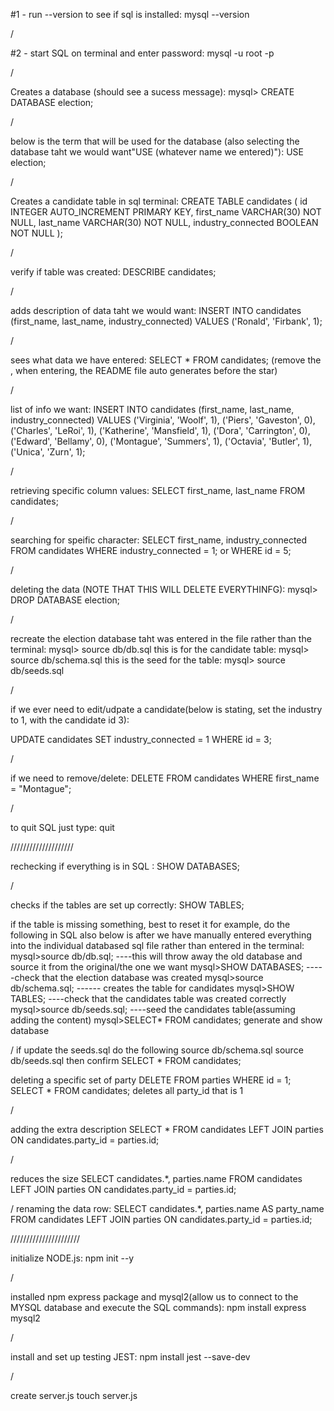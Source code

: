 #1 - run --version to see if sql is installed:
mysql --version

/

#2 - start SQL on terminal and enter password:
mysql -u root -p

/

Creates a database (should see a sucess message):
mysql> CREATE DATABASE election;

/

below is the term that will be used for the database (also selecting the database taht we would want"USE (whatever name we entered)"):
USE election;

/

Creates a candidate table in sql terminal:
CREATE TABLE candidates (
id INTEGER AUTO_INCREMENT PRIMARY KEY,
first_name VARCHAR(30) NOT NULL,
last_name VARCHAR(30) NOT NULL,
industry_connected BOOLEAN NOT NULL
);

/

verify if table was created:
DESCRIBE candidates;

/

adds description of data taht we would want:
INSERT INTO candidates (first_name, last_name, industry_connected)
VALUES ('Ronald', 'Firbank', 1);

/

sees what data we have entered:
SELECT \* FROM candidates; (remove the \, when entering, the README file auto generates before the star)

/

list of info we want:
INSERT INTO candidates (first_name, last_name, industry_connected)
VALUES
('Virginia', 'Woolf', 1),
('Piers', 'Gaveston', 0),
('Charles', 'LeRoi', 1),
('Katherine', 'Mansfield', 1),
('Dora', 'Carrington', 0),
('Edward', 'Bellamy', 0),
('Montague', 'Summers', 1),
('Octavia', 'Butler', 1),
('Unica', 'Zurn', 1);

/

retrieving specific column values:
SELECT first_name, last_name FROM candidates;

/

searching for speific character:
SELECT first_name, industry_connected
FROM candidates
WHERE industry_connected = 1;
or
WHERE id = 5;

/

deleting the data (NOTE THAT THIS WILL DELETE EVERYTHINFG):
mysql> DROP DATABASE election;

/

recreate the election database taht was entered in the file rather than the terminal:
mysql> source db/db.sql
this is for the candidate table: mysql> source db/schema.sql
this is the seed for the table: mysql> source db/seeds.sql

/

if we ever need to edit/udpate a candidate(below is stating, set the industry to 1, with the candidate id 3):

UPDATE candidates
SET industry_connected = 1
WHERE id = 3;

/

if we need to remove/delete:
DELETE FROM candidates
WHERE first_name = "Montague";

/

to quit SQL just type:
quit

////////////////////

rechecking if everything is in SQL :
SHOW DATABASES;

/

checks if the tables are set up correctly:
SHOW TABLES;

if the table is missing something, best to reset it for example, do the following in SQL also below is after we have manually entered everything into the individual databased sql file rather than entered in the terminal:
mysql>source db/db.sql; ----this will throw away the old database and source it from the original/the one we want
mysql>SHOW DATABASES; -----check that the election database was created
mysql>source db/schema.sql; ------ creates the table for candidates
mysql>SHOW TABLES; ----check that the candidates table was created correctly
mysql>source db/seeds.sql; ----seed the candidates table(assuming adding the content)
mysql>SELECT\* FROM candidates; generate and show database

/
if update the seeds.sql do the following
source db/schema.sql
source db/seeds.sql
then confirm
SELECT \* FROM candidates;

deleting a specific set of party
DELETE FROM parties WHERE id = 1;
SELECT \* FROM candidates;
deletes all party_id that is 1

/

adding the extra description
SELECT \* FROM candidates
LEFT JOIN parties ON candidates.party_id = parties.id;

/

reduces the size
SELECT candidates.\*, parties.name
FROM candidates
LEFT JOIN parties ON candidates.party_id = parties.id;

/
renaming the data row:
SELECT candidates.\*, parties.name AS party_name
FROM candidates
LEFT JOIN parties ON candidates.party_id = parties.id;

//////////////////////

initialize NODE.js:
npm init --y

/

installed npm express package and mysql2(allow us to connect to the MYSQL database and execute the SQL commands):
npm install express mysql2

/

install and set up testing JEST:
npm install jest --save-dev

/

create server.js
touch server.js
